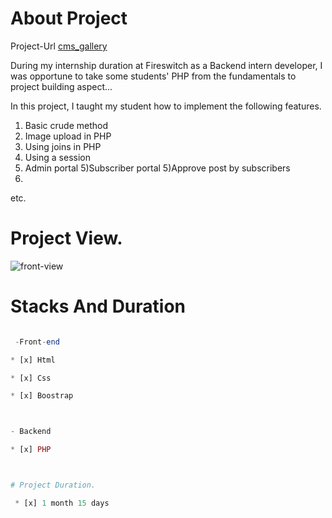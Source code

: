 
# About Project



 Project-Url [cms_gallery](localhost/cms_gallery)

During my internship duration at Fireswitch as a Backend intern developer, I was opportune to take some students' PHP from the fundamentals to project building aspect...

In this project, I taught my student how to implement the following features.

1) Basic crude method
2) Image upload in PHP
3) Using joins in PHP
3) Using a session
4) Admin portal
5)Subscriber portal
5)Approve post by subscribers
6)
etc.

# Project View.

![front-view](/cms_3.png)

# Stacks And Duration



```PHP

 -Front-end 

* [x] Html

* [x] Css

* [x] Boostrap



- Backend

* [x] PHP



# Project Duration.

 * [x] 1 month 15 days

 ```


